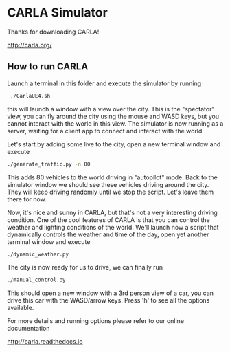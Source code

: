 CARLA Simulator
===============

Thanks for downloading CARLA!

<http://carla.org/>

How to run CARLA
----------------

Launch a terminal in this folder and execute the simulator by running

```sh
 ./CarlaUE4.sh
```

this will launch a window with a view over the city. This is the "spectator"
view, you can fly around the city using the mouse and WASD keys, but you cannot
interact with the world in this view. The simulator is now running as a server,
waiting for a client app to connect and interact with the world.

Let's start by adding some live to the city, open a new terminal window and
execute

```sh
./generate_traffic.py -n 80
```

This adds 80 vehicles to the world driving in "autopilot" mode. Back to the
simulator window we should see these vehicles driving around the city. They will
keep driving randomly until we stop the script. Let's leave them there for now.

Now, it's nice and sunny in CARLA, but that's not a very interesting driving
condition. One of the cool features of CARLA is that you can control the weather
and lighting conditions of the world. We'll launch now a script that dynamically
controls the weather and time of the day, open yet another terminal window and
execute

```sh
./dynamic_weather.py
```

The city is now ready for us to drive, we can finally run

```sh
./manual_control.py
```

This should open a new window with a 3rd person view of a car, you can drive
this car with the WASD/arrow keys. Press 'h' to see all the options available.

For more details and running options please refer to our online documentation

<http://carla.readthedocs.io>
